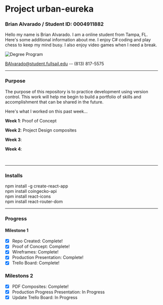 # Project urban-eureka
### Brian Alvarado / Student ID: 0004911882 
 Hello my name is Brian Alvarado. I am a online student from Tampa, FL. Here's some additional information about me. I enjoy C# coding and play chess to keep my mind busy. I also enjoy video games when I need a break.


![Degree Program](https://img.shields.io/badge/degree-web%20design%20%26%20development-blue.svg)&nbsp;


BAlvarado@student.fullsail.edu -- (813) 817-5575 


---
### Purpose

The purpose of this repository is to practice development using version control. This work will help me begin to build a portfolio of skills and accomplishment that can be shared in the future. 

Here's what I worked on this past week...

**Week 1**: Proof of Concept 

**Week 2**: Project Design composites   

**Week 3**:    

**Week 4**:   


<br>

---
### Installs

npm install -g create-react-app <br>
npm install coingecko-api<br>
npm install react-icons<br>
npm install react-router-dom

---
### Progress

#### Milestone 1

- [X] Repo Created: Complete! 
- [X] Proof of Concept: Complete!
- [X] Wireframes: Complete!
- [X] Production Presentation: Complete!
- [X] Trello Board: Complete!

### Milestons 2

- [X] PDF Composites: Complete!
- [X] Production Progress Presentation: In Progress
- [X] Update Trello Board: In Progress
